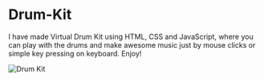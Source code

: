 # Drum-Kit
I have made Virtual Drum Kit using HTML, CSS and JavaScript, where you can play with the drums and make awesome music just by mouse clicks or simple key pressing on keyboard. Enjoy!

![Drum Kit](https://github.com/git-naitik/Drum-Kit/assets/99355271/8dc1a1cf-99c5-4696-8d33-8a8c9cb98dbf)
